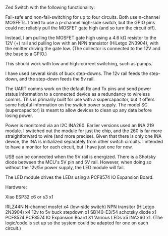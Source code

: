 Zed Switch with the following functionality:

Fail-safe and non-fail-switching for up to four circuits. Both use n-channel MOSFETs. I tried to use a p-channel high-side switch, but the GPIO pins could not reliably pull the MOSFET gate high (and so turn the circuit off).

Instead, I am pulling the MOSFET gate high using a 4.6 kΩ resistor to the 12V (+) rail and pulling low with an NPN transistor (HiLetgo 2N3904), with the emitter driving the gate low. (The collector is connected to the 12V and the base to a GPIO.)

This should work with low and high-current switching, such as pumps.

I have used several kinds of buck step-downs. The 12v rail feeds the step-down, and the step-down feeds the 5v rail. 

The UART comms work on the default Rx and Tx pins and send power status information to a connected device as a redundancy to wireless comms. This is primarily built for use with a supercapacitor, but it offers some helpful information on the switch power supply. The model SC (supercapacitor) is meant to allow devices to clean up any data before losing power.

Power is monitored via an I2C INA260. Earlier versions used an INA 219 module. I switched out the module for just the chip, and the 260 is far more straightforward to wire (and more precise). Given that there is only one INA device, the INA is initialized separately from other switch circuits. I intended to have a monitor for each circuit, but I have just one for now.

USB can be connected when the 5V rail is energized. There is a Shotsky diode between the MCU's 5V pin and 5V rail. However, when doing so without the 12v/5v power supply, the LED module will fail. 

The LED module drives the LEDs using a PCF8574 IO Expansion Board. 

Hardware:

Xiao ESP32 c6 or s3 x1

IRLZ44N N-channel mosfet x4  (low-side switch)
NPN transitor (HiLetgo 2N3904) x4
12v to 5v buck stepdown x1
SB140-E3/54 schotsky diode x1
PCF8574 PCF8574 IO Expansion Board X1
Various LEDs x5
INA260 x1. (The logic/code is set up so the system could be adapted for one on each circuit.)

